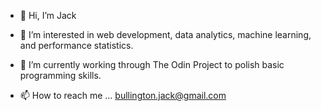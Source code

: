 - 👋 Hi, I’m Jack
- 👀 I’m interested in web development, data analytics, machine learning, and performance statistics. 
- 🌱 I’m currently working through The Odin Project to polish basic programming skills. 

- 📫 How to reach me ... bullington.jack@gmail.com

<!---
jbullzy/jbullzy is a ✨ special ✨ repository because its `README.md` (this file) appears on your GitHub profile.
You can click the Preview link to take a look at your changes.
--->
